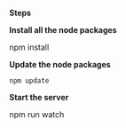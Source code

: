 **Steps**

**Install all the node packages**

npm install

**Update the node packages**

    npm update

**Start the server**

npm run watch
